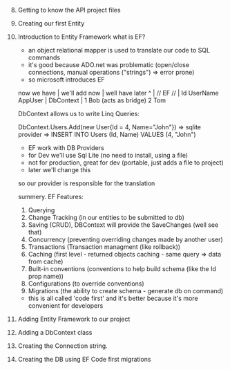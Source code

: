 8. Getting to know the API project files
9. Creating our first Entity
10. Introduction to Entity Framework
    what is EF?

    - an object relational mapper is used to translate our code to SQL commands
    - it's good because ADO.net was problematic (open/close connections, manual operations ("strings") => error prone)
    - so microsoft introduces EF

    now we have | we'll add now | well have later
    ^           |   // EF //    | Id    UserName
    AppUser     |   DbContext   |  1    Bob
                (acts as bridge)   2    Tom

    DbContext allows us to write Linq Queries:

    DbContext.Users.Add(new User{Id = 4, Name="John"}) => sqlite provider => INSERT INTO Users (Id, Name) VALUES (4, "John")

    - EF work with DB Providers
    - for Dev we'll use Sql Lite (no need to install, using a file)
    - not for production, great for dev (portable, just adds a file to project)
    - later we'll change this

    so our provider is responsible for the translation

    summery. EF Features:
    1. Querying
    2. Change Tracking (in our entities to be submitted to db)
    3. Saving (CRUD), DBContext will provide the SaveChanges (well see that)
    4. Concurrency (preventing overriding changes made by another user)
    5. Transactions (Transaction managment (like rollback))
    6. Caching (first level - returned objects caching - same query => data from cache)
    7. Built-in conventions (conventions to help build schema (like the Id prop name))
    8. Configurations (to override conventions)
    9. Migrations (the ability to create schema  - generate db on command)

    - this is all called 'code first' and it's better because it's more convenient for developers





 
11. Adding Entity Framework to our project
12. Adding a DbContext class
13. Creating the Connection string.
14. Creating the DB using EF Code first migrations
